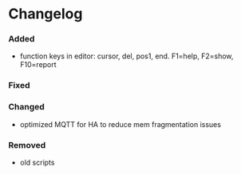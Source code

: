 # Changelog

### Added
- function keys in editor: cursor, del, pos1, end. F1=help, F2=show, F10=report

### Fixed

### Changed
- optimized MQTT for HA to reduce mem fragmentation issues

### Removed
- old scripts

